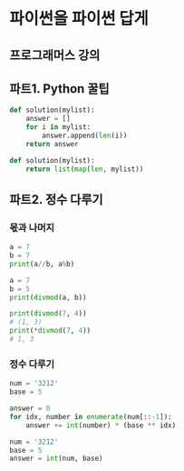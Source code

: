 # 파이썬을 파이썬 답게
## 프로그래머스 강의


## 파트1. Python 꿀팁

<summary>

```python
def solution(mylist):
    answer = []
    for i in mylist:
        answer.append(len(i))
    return answer
```

```python
def solution(mylist):
    return list(map(len, mylist))
```

</summary>


## 파트2. 정수 다루기

<summary>

### 몫과 나머지

```python
a = 7
b = 7
print(a//b, a%b)
```

```python
a = 7
b = 5
print(divmod(a, b))
```

```python
print(divmod(7, 4))
# (1, 3)
print(*divmod(7, 4))
# 1, 3
```

### 정수 다루기

```python
num = '3212'
base = 5

answer = 0
for idx, number in enumerate(num[::-1]):
    answer += int(number) * (base ** idx)
```

```python
num = '3212'
base = 5
answer = int(num, base)
```

</summary>